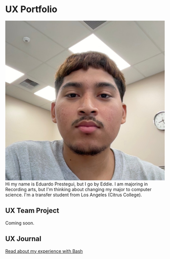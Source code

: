 # UX Portfolio
![Image](https://github.com/UsabilityEngineering/ux-portfolio-Eddieprestegui/blob/master/assets/Untitled%203.jpg)
Hi my name is Eduardo Prestegui, but I go by Eddie. I am majoring in Recording arts, but I'm thinking about changing my major to computer science. I'm a transfer student from Los Angeles (Citrus College). 

## UX Team Project

Coming soon.

## UX Journal

[Read about my experience with Bash](j01/)
